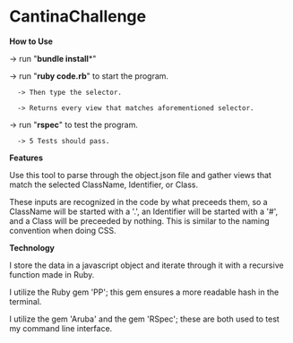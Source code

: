 # CantinaChallenge

**How to Use**

-> run "**bundle install***"

-> run "**ruby code.rb**" to start the program.

      -> Then type the selector.

      -> Returns every view that matches aforementioned selector.

-> run "**rspec**" to test the program.

      -> 5 Tests should pass.

**Features**

Use this tool to parse through the object.json file and gather views that match the selected ClassName, Identifier, or Class.

These inputs are recognized in the code by what preceeds them, so a ClassName will be started with a '.', an Identifier will be started with a '#', and a Class will be preceeded by nothing. This is similar to the naming convention when doing CSS.

**Technology**

I store the data in a javascript object and iterate through it with a recursive function made in Ruby.

I utilize the Ruby gem 'PP';  this gem ensures a more readable hash in the terminal.

I utilize the gem 'Aruba' and the gem 'RSpec'; these are both used to test my command line interface.
